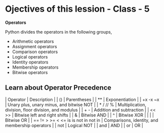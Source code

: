 # Ojectives of this lession - Class - 5

**Operators**

Python divides the operators in the following groups,

<ul>
<li>Arithmetic operators</li>
<li>Assignment operators</li>
<li>Comparison operators</li>
<li>Logical operators</li>
<li>Identity operators</li>
<li>Membership operators</li>
<li>Bitwise operators</li>
</ul>

## Learn about Operator Precedence

| Operator   |   Description  |
| ()	| Parentheses |
| **	| Exponentiation |
| +x  -x  ~x	| Unary plus, unary minus, and bitwise NOT |
| * /  //  %	| Multiplication, division, floor division, and modulus |
| + - | Addition and subtraction |
| <<  >>	| Bitwise left and right shifts |
| &	 | Bitwise AND |
| ^	 | Bitwise XOR |
| |	 | Bitwise OR  |
| ==  !=  >  >=  <  <=  is  is not  in  not in 	| Comparisons, identity, and membership operators |
| not	| Logical NOT |
| and	| AND |
| or	| OR  |
